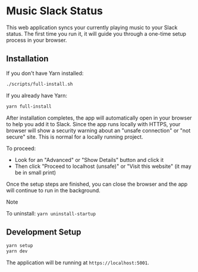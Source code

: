 # Music Slack Status

This web application syncs your currently playing music to your Slack status. The first time you run it, it will guide you through a one-time setup process in your browser.

## Installation

If you don't have Yarn installed:
```bash
./scripts/full-install.sh
```

If you already have Yarn:
```bash
yarn full-install
```

After installation completes, the app will automatically open in your browser to help you add it to Slack. Since the app runs locally with HTTPS, your browser will show a security warning about an "unsafe connection" or "not secure" site. This is normal for a locally running project.

To proceed:
- Look for an "Advanced" or "Show Details" button and click it
- Then click "Proceed to localhost (unsafe)" or "Visit this website" (it may be in small print)

Once the setup steps are finished, you can close the browser and the app will continue to run in the background.

> [!NOTE]
> To uninstall: `yarn uninstall-startup`

## Development Setup

```bash
yarn setup
yarn dev
```

The application will be running at `https://localhost:5001`.
